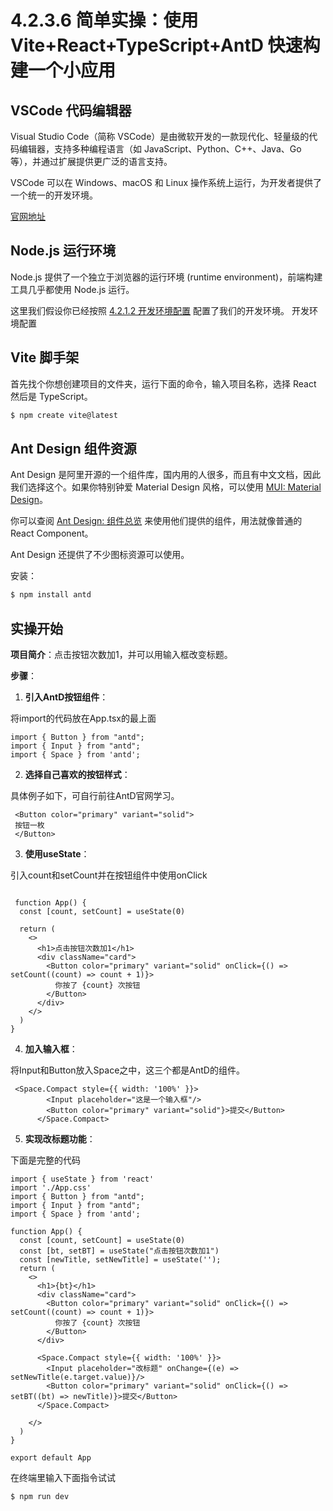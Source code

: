 # 4.2.3.6 简单实操：使用 Vite+React+TypeScript+AntD 快速构建一个小应用

## VSCode 代码编辑器

Visual Studio Code（简称 VSCode）是由微软开发的一款现代化、轻量级的代码编辑器，支持多种编程语言（如 JavaScript、Python、C++、Java、Go 等），并通过扩展提供更广泛的语言支持。

VSCode 可以在 Windows、macOS 和 Linux 操作系统上运行，为开发者提供了一个统一的开发环境。

[官网地址](https://code.visualstudio.com/) 

## Node.js 运行环境

Node.js 提供了一个独立于浏览器的运行环境 (runtime environment)，前端构建工具几乎都使用 Node.js 运行。

这里我们假设你已经按照 [4.2.1.2 开发环境配置](../4.2.1%20导读模块/4.2.1.2%20开发环境配置.md) 配置了我们的开发环境。
开发环境配置

## Vite 脚手架

首先找个你想创建项目的文件夹，运行下面的命令，输入项目名称，选择 React 然后是 TypeScript。

``` bash
$ npm create vite@latest
```


## Ant Design 组件资源

Ant Design 是阿里开源的一个组件库，国内用的人很多，而且有中文文档，因此我们选择这个。如果你特别钟爱 Material Design 风格，可以使用 [MUI: Material Design](https://mui.com/material-ui/)。

你可以查阅 [Ant Design: 组件总览](https://ant.design/components/overview-cn/) 来使用他们提供的组件，用法就像普通的 React Component。

Ant Design 还提供了不少图标资源可以使用。

安装：

``` bash
$ npm install antd
```

## 实操开始

**项目简介**：点击按钮次数加1，并可以用输入框改变标题。

**步骤**：
1. **引入AntD按钮组件**：

将import的代码放在App.tsx的最上面

``` App.tsx
import { Button } from "antd";
import { Input } from "antd";
import { Space } from 'antd';
```

2. **选择自己喜欢的按钮样式**：

具体例子如下，可自行前往AntD官网学习。

``` App.tsx
 <Button color="primary" variant="solid">
 按钮一枚
 </Button>
```

3. **使用useState**：

引入count和setCount并在按钮组件中使用onClick

``` App.tsx

 function App() {
  const [count, setCount] = useState(0)

  return (
    <>
      <h1>点击按钮次数加1</h1>
      <div className="card">
        <Button color="primary" variant="solid" onClick={() => setCount((count) => count + 1)}>
          你按了 {count} 次按钮
        </Button>
      </div>
    </>
  )
}
```

4. **加入输入框**：

将Input和Button放入Space之中，这三个都是AntD的组件。

``` App.tsx
 <Space.Compact style={{ width: '100%' }}>
        <Input placeholder="这是一个输入框"/>
        <Button color="primary" variant="solid"}>提交</Button>
      </Space.Compact>
```

5. **实现改标题功能**：

下面是完整的代码

``` App.tsx
import { useState } from 'react'
import './App.css'
import { Button } from "antd";
import { Input } from "antd";
import { Space } from 'antd';

function App() {
  const [count, setCount] = useState(0)
  const [bt, setBT] = useState("点击按钮次数加1") 
  const [newTitle, setNewTitle] = useState('');
  return (
    <>
      <h1>{bt}</h1>
      <div className="card">
        <Button color="primary" variant="solid" onClick={() => setCount((count) => count + 1)}>
          你按了 {count} 次按钮
        </Button>
      </div>

      <Space.Compact style={{ width: '100%' }}>
        <Input placeholder="改标题" onChange={(e) => setNewTitle(e.target.value)}/>
        <Button color="primary" variant="solid" onClick={() => setBT((bt) => newTitle)}>提交</Button>
      </Space.Compact>
      
    </>
  )
}

export default App

```

在终端里输入下面指令试试

``` bash
$ npm run dev
```





